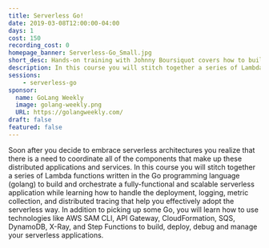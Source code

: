 ```yaml
---
title: Serverless Go!
date: 2019-03-08T12:00:00-04:00
days: 1
cost: 150
recording_cost: 0
homepage_banner: Serverless-Go_Small.jpg
short_desc: Hands-on training with Johnny Boursiquot covers how to build scalable serverless applications with golang.
description: In this course you will stitch together a series of Lambda functions written in the Go programming language (golang) to build and orchestrate a fully-functional and scalable serverless application while learning how to handle the deployment, logging, metric collection, and distributed tracing that help you effectively adopt the serverless way.
sessions:
    - serverless-go
sponsor:
  name: GoLang Weekly
  image: golang-weekly.png
  URL: https://golangweekly.com/
draft: false
featured: false
---
```


Soon after you decide to embrace serverless architectures you realize that there is a need to coordinate all of the components that make up these distributed applications and services. In this course you will stitch together a series of Lambda functions written in the Go programming language (golang) to build and orchestrate a fully-functional and scalable serverless application while learning how to handle the deployment, logging, metric collection, and distributed tracing that help you effectively adopt the serverless way. In addition to picking up some Go, you will learn how to use technologies like AWS SAM CLI, API Gateway, CloudFormation, SQS, DynamoDB, X-Ray, and Step Functions to build, deploy, debug and manage your serverless applications.

